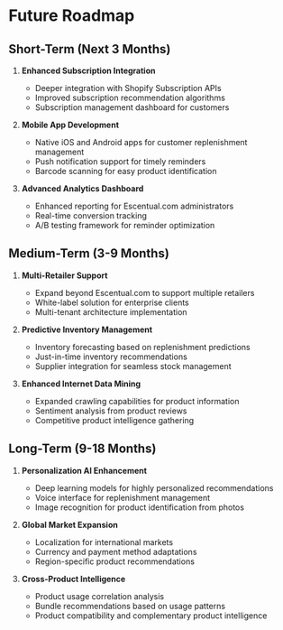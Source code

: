 
# Future Roadmap

## Short-Term (Next 3 Months)

1. **Enhanced Subscription Integration**
   - Deeper integration with Shopify Subscription APIs
   - Improved subscription recommendation algorithms
   - Subscription management dashboard for customers

2. **Mobile App Development**
   - Native iOS and Android apps for customer replenishment management
   - Push notification support for timely reminders
   - Barcode scanning for easy product identification

3. **Advanced Analytics Dashboard**
   - Enhanced reporting for Escentual.com administrators
   - Real-time conversion tracking
   - A/B testing framework for reminder optimization

## Medium-Term (3-9 Months)

1. **Multi-Retailer Support**
   - Expand beyond Escentual.com to support multiple retailers
   - White-label solution for enterprise clients
   - Multi-tenant architecture implementation

2. **Predictive Inventory Management**
   - Inventory forecasting based on replenishment predictions
   - Just-in-time inventory recommendations
   - Supplier integration for seamless stock management

3. **Enhanced Internet Data Mining**
   - Expanded crawling capabilities for product information
   - Sentiment analysis from product reviews
   - Competitive product intelligence gathering

## Long-Term (9-18 Months)

1. **Personalization AI Enhancement**
   - Deep learning models for highly personalized recommendations
   - Voice interface for replenishment management
   - Image recognition for product identification from photos

2. **Global Market Expansion**
   - Localization for international markets
   - Currency and payment method adaptations
   - Region-specific product recommendations

3. **Cross-Product Intelligence**
   - Product usage correlation analysis
   - Bundle recommendations based on usage patterns
   - Product compatibility and complementary product intelligence
